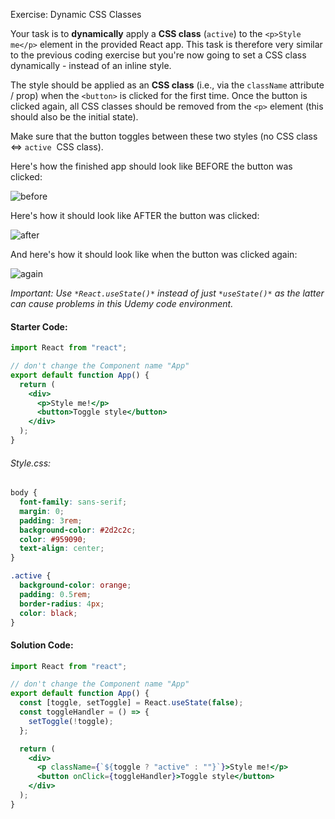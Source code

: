 Exercise: Dynamic CSS Classes

Your task is to **dynamically** apply a **CSS class** (`active`) to the `<p>Style me</p>` element in the provided React app. This task is therefore very similar to the previous coding exercise but you're now going to set a CSS class dynamically - instead of an inline style.

The style should be applied as an **CSS class** (i.e., via the `className` attribute / prop) when the `<button>` is clicked for the first time. Once the button is clicked again, all CSS classes should be removed from the `<p>` element (this should also be the initial state).

Make sure that the button toggles between these two styles (no CSS class <=> `active`  CSS class).

Here's how the finished app should look like BEFORE the button was clicked:

![before](https://img-c.udemycdn.com/redactor/raw/coding_exercise_instructions/2023-01-25_20-18-40-a84ea52cbc1fe11c38ab9fec8263bfe4.png)

Here's how it should look like AFTER the button was clicked:

![after](https://img-c.udemycdn.com/redactor/raw/coding_exercise_instructions/2023-01-25_20-18-41-d38af590ee33c2badd29e3ec5e1f2965.png)

And here's how it should look like when the button was clicked again:

![again](https://img-c.udemycdn.com/redactor/raw/coding_exercise_instructions/2023-01-25_20-18-41-0a0b6c139e2be5bbb63d032e210309d1.png)

_Important: Use _`*React.useState()*`_ instead of just _`*useState()*`_ as the latter can cause problems in this Udemy code environment._

#### Starter Code:

```jsx
import React from "react";

// don't change the Component name "App"
export default function App() {
  return (
    <div>
      <p>Style me!</p>
      <button>Toggle style</button>
    </div>
  );
}
```

###### Style.css:

```css
body {
  font-family: sans-serif;
  margin: 0;
  padding: 3rem;
  background-color: #2d2c2c;
  color: #959090;
  text-align: center;
}

.active {
  background-color: orange;
  padding: 0.5rem;
  border-radius: 4px;
  color: black;
}
```

#### Solution Code:

```jsx
import React from "react";

// don't change the Component name "App"
export default function App() {
  const [toggle, setToggle] = React.useState(false);
  const toggleHandler = () => {
    setToggle(!toggle);
  };

  return (
    <div>
      <p className={`${toggle ? "active" : ""}`}>Style me!</p>
      <button onClick={toggleHandler}>Toggle style</button>
    </div>
  );
}
```
